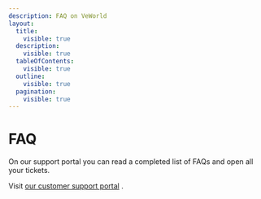 ```yaml
---
description: FAQ on VeWorld
layout:
  title:
    visible: true
  description:
    visible: true
  tableOfContents:
    visible: true
  outline:
    visible: true
  pagination:
    visible: true
---
```


# FAQ

On our support portal you can read a completed list of FAQs and open all your tickets.

Visit [our customer support portal](https://support.veworld.com/support/home) .